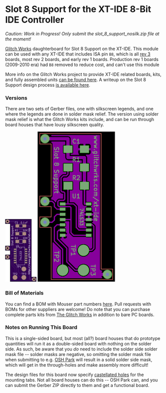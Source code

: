 # Slot 8 Support for the XT-IDE 8-Bit IDE Controller

*Caution: Work in Progress! Only submit the slot_8_support_nosilk.zip file at the moment!*

[Glitch Works](http://www.glitchwrks.com/) daughterboard for Slot 8 Support on the XT-IDE. This module can be used with any XT-IDE that includes ISA pin `B8`, which is all [rev 3](http://www.glitchwrks.com/2016/07/06/xt-ide-rev3) boards, most rev 2 boards, and early rev 1 boards. Production rev 1 boards (2009-2010 era) had `B8` removed to reduce cost, and can't use this module

More info on the Glitch Works project to provide XT-IDE related boards, kits, and fully assembled units [can be found here](http://www.glitchwrks.com/xt-ide). A writeup on the Slot 8 Support design process [is available here](http://www.glitchwrks.com/2017/02/03/slot-8-support).

### Versions

There are two sets of Gerber files, one with silkscreen legends, and one where the legends are done in solder mask relief. The version using solder mask relief is what the Glitch Works kits include, and can be run through board houses that have lousy silkscreen quality.

![Silkscreen Version](https://github.com/glitchwrks/xt_ide_slot_8_support/blob/master/proto.png) ![Solder Mask Relief Version](https://github.com/glitchwrks/xt_ide_slot_8_support/blob/master/proto_nosilk.png)

### Bill of Materials

You can find a BOM with Mouser part numbers [here](https://github.com/glitchwrks/xt_ide_slot_8_support/blob/master/bill_of_materials.md). Pull requests with BOMs for other suppliers are welcome! Do note that you can purchase complete parts kits from [The Glitch Works](http://www.glitchwrks.com/xt-ide) in addition to bare PC boards.

### Notes on Running This Board

This is a single-sided board, but most (all?) board houses that do prototype quantities will run it as a double-sided board with nothing on the solder side. As such, be aware that you *do* need to include the solder side solder mask file -- solder masks are negative, so omitting the solder mask file when submitting to e.g. [OSH Park](https://oshpark.com) will result in a solid solder side mask, which will get in the through-holes and make assembly more difficult!

The design files for this board now specify [castellated holes](http://docs.oshpark.com/tips+tricks/castellation/) for the mounting tabs. Not all board houses can do this -- OSH Park can, and you can submit the Gerber ZIP directly to them and get a functional board.
